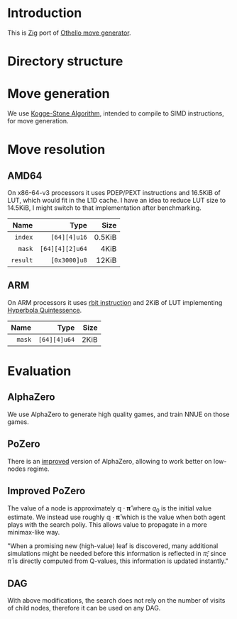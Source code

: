 # Introduction
This is [Zig](ziglang.org) port of [Othello move generator](https://gitlab.com/rust-othello/8x8-othello).

# Directory structure

# Move generation
We use [Kogge-Stone Algorithm](https://www.chessprogramming.org/Kogge-Stone_Algorithm), intended to compile to SIMD instructions, for move generation. 

# Move resolution
## AMD64
On x86-64-v3 processors it uses PDEP/PEXT instructions and 16.5KiB of LUT, which would fit in the L1D cache. I have an idea to reduce LUT size to 14.5KiB, I might switch to that implementation after benchmarking.  

Name | Type | Size
----:|----:|----:
`index`|`[64][4]u16`|0.5KiB
`mask`|`[64][4][2]u64`|4KiB
`result`|`[0x3000]u8`|12KiB

## ARM
On ARM processors it uses [rbit instruction](https://developer.arm.com/documentation/ddi0596/2021-06/Base-Instructions/RBIT--Reverse-Bits-) and 2KiB of LUT
implementing [Hyperbola Quintessence](https://www.chessprogramming.org/Hyperbola_Quintessence).

Name | Type | Size
----:|----:|----:
`mask`|`[64][4]u64`|2KiB

# Evaluation

## AlphaZero
We use AlphaZero to generate high quality games, and train NNUE on those games. 

## PoZero
There is an [improved](https://arxiv.org/abs/2007.12509) version of AlphaZero, allowing to work better on low-nodes regime. 

## Improved PoZero
The value of a node is approximately $\mathbb{q}\cdot\boldsymbol{\hat{\pi}}$ where $q_0$ is the initial value estimate. We instead use roughly $\mathbb{q}\cdot\boldsymbol{\bar{\pi}}$ which is the value when both agent plays with the search poliy. This allows value to propagate in a more minimax-like way.

"When a promising new (high-value) leaf is discovered, many additional simulations might be needed before this information is reflected in $\hat{\pi}$; since $\bar{\pi}$ is directly computed from Q-values, this information is updated instantly."

## DAG
With above modifications, the search does not rely on the number of visits of child nodes, therefore it can be used on any DAG. 
